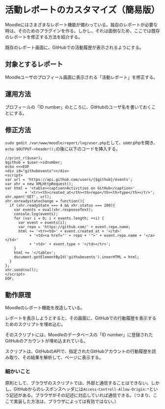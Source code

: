 # 活動レポートのカスタマイズ（簡易版）

Moodleにはさまざまなレポート機能が備わっている。独自のレポートが必要な時は、そのためのプラグインを作る。しかし、それは面倒なため、ここでは既存のレポートを修正する方法を紹介する。

既存のレポート画面に、GitHubでの活動履歴が表示されるようにする。

## 対象とするレポート

Moodleユーザのプロフィール画面に表示される「活動レポート」を修正する。

## 運用方法

プロフィールの「ID number」のところに、GitHubのユーザ名を書いておくことにする。

## 修正方法

`sudo gedit /var/www/moodle/report/log/user.php`として、user.phpを開き、`echo $OUTPUT->header();`の後に以下のコードを挿入する。

```
//print_r($user);
$github = $user->idnumber;
echo <<<EOF
<div id="githubevents"></div>
<script>
var url = 'https://api.github.com/users/{$github}/events';
var xhr = new XMLHttpRequest();
var html = '<table><caption>Activities on GitHub</caption>'
         + '<tr><th>created_at</th><th>repo</th><th>type</th></tr>';
xhr.open('GET', url);
xhr.onreadystatechange = function(){
  if (xhr.readyState === 4 && xhr.status === 200){
    var events = eval(xhr.responseText);
    console.log(events);
    for (var i = 0; i < events.length; ++i) {
      var event = events[i];
      var repo = 'https://github.com/' + event.repo.name;
      html += '<tr><td>' + event.created_at + '</td>'
           + '<td><a href="' + repo + '">' + event.repo.name + '</a></td>'
           + '<td>' + event.type + '</td></tr>';
    }
    html += '</table>';
    document.getElementById('githubevents').innerHTML = html;
  }
};
xhr.send(null);
</script>
EOF;
```

## 動作原理

Moodleのレポート機能を改造している。

レポートを表示しようとすると、その画面に、GitHubでの行動履歴を表示するためのスクリプトを埋め込む。

そのスクリプトには、Moodleのデータベースの「ID number」に登録されたGitHubのアカウントが埋め込まれている。

スクリプトは、GitHubのAPIで、指定されたGitHubアカウントの行動履歴を読み取り、その結果を解析して、ページに表示する。

### 細かいこと

原則として、ブラウザのスクリプトでは、外部と通信することはできない。しかし、GitHubからのレスポンスヘッダには`Access-Controll-Allow-Origin:*`という記述がある。ブラウザがその記述に対応していれば通信できる。（つまり、ここで実装した方法は、ブラウザによっては有効ではない。）
